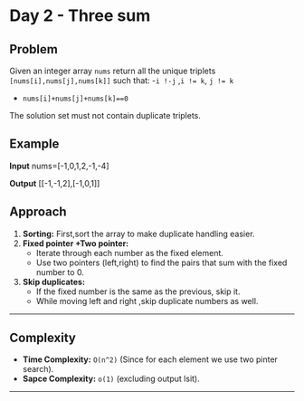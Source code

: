 # Day 2 - Three sum

## Problem 
Given an integer array `nums` return all the unique triplets `[nums[i],nums[j],nums[k]]` such that:
 -`i !-j` ,`i != k`, `j != k`
 - `nums[i]+nums[j]+nums[k]==0`

The solution set must not contain duplicate triplets.

## Example
**Input**
nums=[-1,0,1,2,-1,-4]

**Output**
[[-1,-1,2],[-1,0,1]]

## Approach
 1. **Sorting:** First,sort the array to make duplicate handling easier.
 2. **Fixed pointer +Two pointer:**
    - Iterate through each number as the fixed element.
    - Use two pointers (left,right) to find the pairs that sum with the fixed number to 0.
 3. **Skip duplicates:**
    - If the fixed number is the same as the previous, skip it.
    - While moving left and right ,skip duplicate numbers as well.

---

## Complexity
- **Time Complexity:** `O(n^2)` (Since for each element we use two pinter search).
- **Sapce Complexity:** `o(1)` (excluding output lsit).

---

